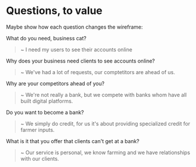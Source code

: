 # Questions, to value

Maybe show how each question changes the wireframe:

What do you need, business cat?
> ~ I need my users to see their accounts online

Why does your business need clients to see accounts online?
> ~ We've had a lot of requests, our comptetitors are ahead of us.

Why are your competitors ahead of you?
> ~ We're not really a bank, but we compete with banks whom have all built digital platforms.

Do you want to become a bank?
> ~ We simply do credit, for us it's about providing specialized credit for farmer inputs.

What is it that you offer that clients can't get at a bank?
> ~ Our service is personal, we know farming and we have relationships with our clients.